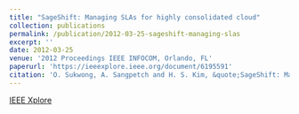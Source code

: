 ```yaml
---
title: "SageShift: Managing SLAs for highly consolidated cloud"
collection: publications
permalink: /publication/2012-03-25-sageshift-managing-slas
excerpt: ''
date: 2012-03-25
venue: '2012 Proceedings IEEE INFOCOM, Orlando, FL'
paperurl: 'https://ieeexplore.ieee.org/document/6195591'
citation: 'O. Sukwong, A. Sangpetch and H. S. Kim, &quote;SageShift: Managing SLAs for highly consolidated cloud,&quote; <i>2012 Proceedings IEEE INFOCOM</i>, Orlando, FL, 2012, pp. 208-216.'
---
```


[IEEE Xplore](https://ieeexplore.ieee.org/document/6195591)

